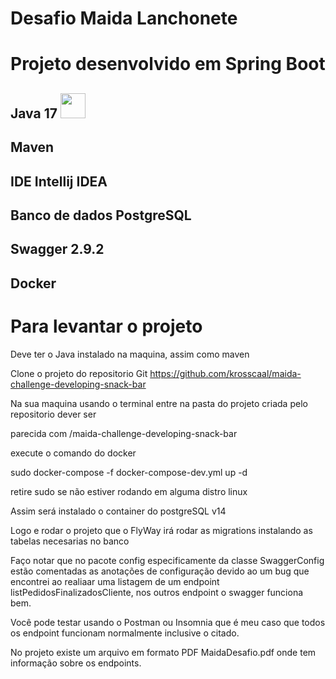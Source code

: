 # Desafio Maida Lanchonete

# Projeto desenvolvido em Spring Boot
## Java 17 <img src="https://cdn.jsdelivr.net/gh/devicons/devicon/icons/java/java-original.svg" width="40" height="40"/>
## Maven
## IDE Intellij IDEA
## Banco de dados PostgreSQL
## Swagger 2.9.2
## Docker

# Para levantar o projeto

Deve ter o Java instalado na maquina, assim como maven

Clone o projeto do repositorio Git https://github.com/krosscaal/maida-challenge-developing-snack-bar

Na sua maquina usando o terminal entre na pasta do projeto criada pelo repositorio dever ser 

parecida com /maida-challenge-developing-snack-bar

execute o comando do docker

sudo docker-compose -f docker-compose-dev.yml up -d

retire sudo se não estiver rodando em alguma distro linux

Assim será instalado o container do postgreSQL v14

Logo e rodar o projeto que o FlyWay irá rodar as migrations instalando as tabelas necesarias no banco

Faço notar que no pacote config especificamente da classe SwaggerConfig
estão comentadas as anotações de configuração devido ao um bug que encontrei ao realiaar uma listagem
de um endpoint listPedidosFinalizadosCliente, nos outros endpoint o swagger funciona bem.

Você pode testar usando o Postman ou Insomnia que é meu caso que todos os endpoint funcionam normalmente inclusive o citado.

No projeto existe um arquivo em formato PDF MaidaDesafio.pdf onde tem informação sobre os endpoints.
